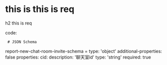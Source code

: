 # this is this is req

h2 this is req

code:

     # JSON Schema
report-new-chat-room-invite-schema =
  type: 'object'
  additional-properties: false
  properties:
    cid:
      description: '聊天室id'
      type: 'string'
      required: true



